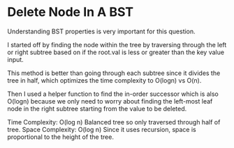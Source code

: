 # Delete Node In A BST

Understanding BST properties is very important for this question.

I started off by finding the node within the tree by traversing through the left or right subtree based on if the root.val is less or greater than the key value input.

This method is better than going through each subtree since it divides the tree in half, which optimizes the time complexity to O(logn) vs O(n).

Then I used a helper function to find the in-order successor which is also O(logn) because we only need to worry about finding the left-most leaf node in the right subtree starting from the value to be deleted.

Time Complexity: O(log n) Balanced tree so only traversed through half of tree.
Space Complexity: O(log n) Since it uses recursion, space is proportional to the height of the tree.

